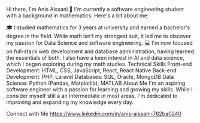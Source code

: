 Hi there, I'm Anis Aissani 👋
I'm currently a software engineering student with a background in mathematics. Here's a bit about me:

🎓 I studied mathematics for 3 years at university and earned a bachelor's degree in the field. While math isn't my strongest suit, it led me to discover my passion for Data Science and software engineering.
💻 I'm now focused on full-stack web development and database administration, having learned the essentials of both. I also have a keen interest in AI and data science, which I began exploring during my math studies.
Technical Skills
Front-end Development: HTML, CSS, JavaScript, React, React Native
Back-end Development: PHP, Laravel
Databases: SQL, Oracle, MongoDB
Data Science: Python (Pandas, Matplotlib), MATLAB
About Me
I'm an aspiring software engineer with a passion for learning and growing my skills. While I consider myself still a an intermediate in most areas, I'm dedicated to improving and expanding my knowledge every day.

Connect with Me
https://www.linkedin.com/in/anis-aissani-782ba0240
